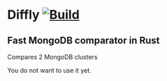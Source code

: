 # Diffly  [![Build](https://github.com/SuperMohit/diffly/actions/workflows/rust.yml/badge.svg)](https://github.com/SuperMohit/diffly/actions/workflows/rust.yml)
## Fast MongoDB comparator in Rust
Compares 2 MongoDB clusters

You do not want to use it yet. 

